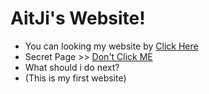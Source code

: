 # **__AitJi's Website!__**
- You can looking my website by [Click Here](https://lnwaitji.github.io/Home/)
- Secret Page >> [Don't Click ME](https://lnwaitji.github.io/givegen/)
- What should i do next?
- (This is my first website)
